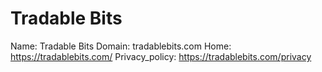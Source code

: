 
# Tradable Bits

Name: Tradable Bits
Domain: tradablebits.com
Home: https://tradablebits.com/
Privacy_policy: https://tradablebits.com/privacy
